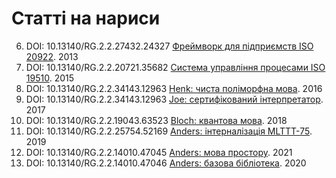 
# Статті на нариси

6. DOI: 10.13140/RG.2.2.27432.24327 <a href="https://n2o.dev/ua/books/vol.2/index.html">Фреймворк для підприємств ISO 20922</a>. 2013
7. DOI: 10.13140/RG.2.2.20721.35682 <a href="https://n2o.dev/ua/books/vol.3/index.html">Система управління процесами ISO 19510</a>. 2015
8. DOI: 10.13140/RG.2.2.34143.12963 <a href="https://axiosis.github.io/articles/henk/pts_ua.pdf">Henk: чиста полiморфна мова</a>. 2016
9. DOI: 10.13140/RG.2.2.34143.12963 <a href="https://axiosis.github.io/articles/joe/joe_ua.pdf">Joe: сертифікований інтерпретатор</a>. 2017
10. DOI: 10.13140/RG.2.2.19043.63523 <a href="https://axiosis.github.io/articles/bloch/quantum.pdf">Bloch: квантова мова</a>. 2018
11. DOI: 10.13140/RG.2.2.25754.52169 <a href="https://axiosis.github.io/articles/per/anno_ua.pdf">Anders: інтерналізація MLTTT-75</a>. 2019
12. DOI: 10.13140/RG.2.2.14010.47045 <a href="https://axiosis.github.io/articles/anders/anders.pdf">Anders: мова простору</a>. 2021
13. DOI: 10.13140/RG.2.2.14010.47046 <a href="https://axiosis.github.io/articles/holib/holib.pdf">Anders: базова бібліотека</a>. 2020

